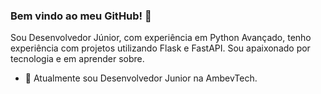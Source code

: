 ### Bem vindo ao meu GitHub! 👋

Sou Desenvolvedor Júnior, com experiência em Python Avançado, tenho experiência com projetos utilizando Flask e FastAPI.
Sou apaixonado por tecnologia e em aprender sobre.


- 🔭 Atualmente sou Desenvolvedor Junior na AmbevTech.

